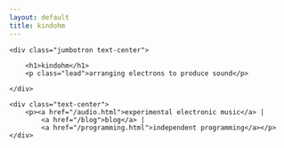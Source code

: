 ```yaml
---
layout: default
title: kindohm
---
```


<div class="container homewrap">

	<div class="jumbotron text-center">

		<h1>kindohm</h1>
		<p class="lead">arranging electrons to produce sound</p>

	</div>

	<div class="text-center">
		<p><a href="/audio.html">experimental electronic music</a> |
			<a href="/blog">blog</a> |
			<a href="/programming.html">independent programming</a></p>
	</div>

</div>